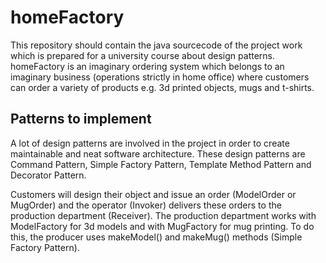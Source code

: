 # homeFactory
This repository should contain the java sourcecode of the project work which is prepared for a university course about design patterns. homeFactory is an imaginary ordering system which belongs to an imaginary business (operations strictly in home office) where customers can order a variety of products e.g. 3d printed objects, mugs and t-shirts.

## Patterns to implement
A lot of design patterns are involved in the project in order to create maintainable and neat software architecture. These design patterns are Command Pattern, Simple Factory Pattern, Template Method Pattern and Decorator Pattern.

Customers will design their object and issue an order (ModelOrder or MugOrder) and the operator (Invoker) delivers these orders to the  production department (Receiver). The production department works with ModelFactory for 3d models and with MugFactory for mug printing. To do this, the producer uses makeModel() and makeMug() methods (Simple Factory Pattern).
